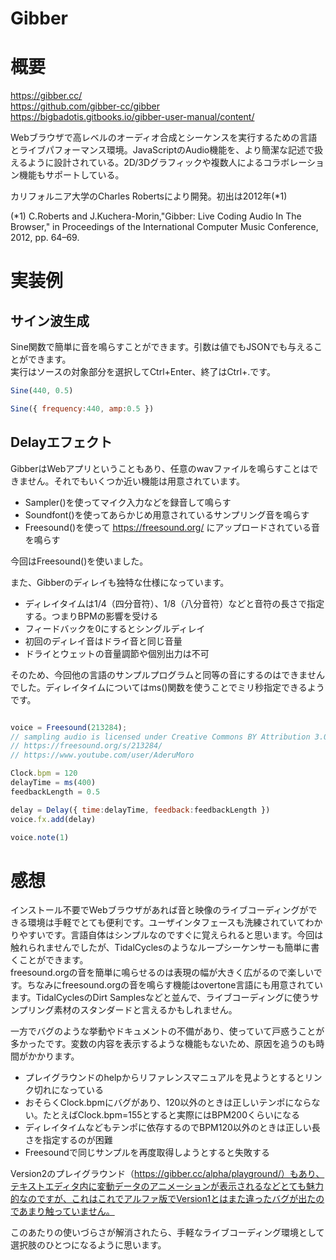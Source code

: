 Gibber
===

# 概要

https://gibber.cc/  
https://github.com/gibber-cc/gibber  
https://bigbadotis.gitbooks.io/gibber-user-manual/content/

Webブラウザで高レベルのオーディオ合成とシーケンスを実行するための言語とライブパフォーマンス環境。JavaScriptのAudio機能を、より簡潔な記述で扱えるように設計されている。2D/3Dグラフィックや複数人によるコラボレーション機能もサポートしている。

カリフォルニア大学のCharles Robertsにより開発。初出は2012年(*1)

(*1) C.Roberts and J.Kuchera-Morin,"Gibber: Live Coding Audio In The Browser," in Proceedings of the International Computer Music Conference, 2012, pp. 64–69.

# 実装例

## サイン波生成

Sine関数で簡単に音を鳴らすことができます。引数は値でもJSONでも与えることができます。  
実行はソースの対象部分を選択してCtrl+Enter、終了はCtrl+.です。

```JavaScript
Sine(440, 0.5)

Sine({ frequency:440, amp:0.5 })
```

## Delayエフェクト

GibberはWebアプリということもあり、任意のwavファイルを鳴らすことはできません。それでもいくつか近い機能は用意されています。

* Sampler()を使ってマイク入力などを録音して鳴らす
* Soundfont()を使ってあらかじめ用意されているサンプリング音を鳴らす
* Freesound()を使って https://freesound.org/ にアップロードされている音を鳴らす

今回はFreesound()を使いました。

また、Gibberのディレイも独特な仕様になっています。

* ディレイタイムは1/4（四分音符）、1/8（八分音符）などと音符の長さで指定する。つまりBPMの影響を受ける
* フィードバックを0にするとシングルディレイ
* 初回のディレイ音はドライ音と同じ音量
* ドライとウェットの音量調節や個別出力は不可

そのため、今回他の言語のサンプルプログラムと同等の音にするのはできませんでした。ディレイタイムについてはms()関数を使うことでミリ秒指定できるようです。

```JavaScript

voice = Freesound(213284);
// sampling audio is licensed under Creative Commons BY Attribution 3.0 AderuMoro.
// https://freesound.org/s/213284/
// https://www.youtube.com/user/AderuMoro

Clock.bpm = 120
delayTime = ms(400)
feedbackLength = 0.5

delay = Delay({ time:delayTime, feedback:feedbackLength })
voice.fx.add(delay)

voice.note(1)
```

# 感想

インストール不要でWebブラウザがあれば音と映像のライブコーディングができる環境は手軽でとても便利です。ユーザインタフェースも洗練されていてわかりやすいです。言語自体はシンプルなのですぐに覚えられると思います。今回は触れられませんでしたが、TidalCyclesのようなループシーケンサーも簡単に書くことができます。  
freesound.orgの音を簡単に鳴らせるのは表現の幅が大きく広がるので楽しいです。ちなみにfreesound.orgの音を鳴らす機能はovertone言語にも用意されています。TidalCyclesのDirt Samplesなどと並んで、ライブコーディングに使うサンプリング素材のスタンダードと言えるかもしれません。

一方でバグのような挙動やドキュメントの不備があり、使っていて戸惑うことが多かったです。変数の内容を表示するような機能もないため、原因を追うのも時間がかかります。

* プレイグラウンドのhelpからリファレンスマニュアルを見ようとするとリンク切れになっている
* おそらくClock.bpmにバグがあり、120以外のときは正しいテンポにならない。たとえばClock.bpm=155とすると実際にはBPM200くらいになる
* ディレイタイムなどもテンポに依存するのでBPM120以外のときは正しい長さを指定するのが困難
* Freesoundで同じサンプルを再度取得しようとすると失敗する

Version2のプレイグラウンド（https://gibber.cc/alpha/playground/）もあり、テキストエディタ内に変動データのアニメーションが表示されるなどとても魅力的なのですが、これはこれでアルファ版でVersion1とはまた違ったバグが出たのであまり触っていません。

このあたりの使いづらさが解消されたら、手軽なライブコーディング環境として選択肢のひとつになるように思います。

